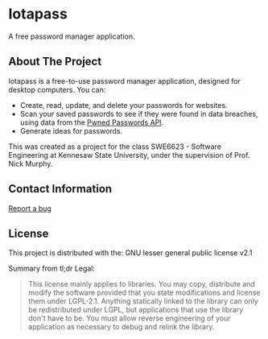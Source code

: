 # Iotapass
A free password manager application.

<!-- ABOUT -->
## About The Project
Iotapass is a free-to-use password manager application, designed for desktop computers. You can:
* Create, read, update, and delete your passwords for websites.
* Scan your saved passwords to see if they were found in data breaches, using data from the [Pwned Passwords API](https://haveibeenpwned.com/API/v3#PwnedPasswords).
* Generate ideas for passwords.

This was created as a project for the class SWE6623 - Software Engineering at Kennesaw State University, under the supervision of Prof. Nick Murphy.

<!-- CONTACT -->
## Contact Information
[Report a bug](https://docs.google.com/forms/d/e/1FAIpQLScc82kG16MsyURQJsy-HZq7s0IFG2AD6BU44KGTozJ-BNkpKw/viewform?usp=sf_link)


<!-- LICENSE -->
## License
This project is distributed with the: GNU lesser general public license v2.1

Summary from tl;dr Legal:
> This license mainly applies to libraries. You may copy, distribute and modify the software provided that you state modifications and license them under LGPL-2.1. Anything statically linked to the library can only be redistributed under LGPL, but applications that use the library don't have to be.  You must allow reverse engineering of your application as necessary to debug and relink the library.
